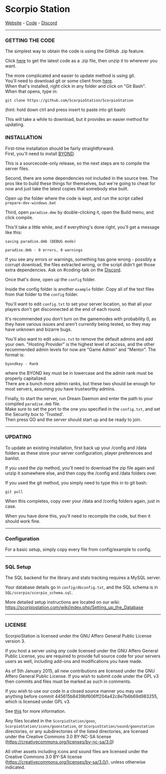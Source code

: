 # Scorpio Station
[Website](https://scorpiostation.com/) - [Code](https://github.com/ScorpioStation/ScorpioStation) - [Discord](https://scorpiostation.com/discord)

---

### GETTING THE CODE
The simplest way to obtain the code is using the GitHub .zip feature.

Click [here](https://github.com/ScorpioStation/ScorpioStation/archive/master.zip) to get the latest code as a .zip file, then unzip it to wherever you want.

The more complicated and easier to update method is using git.  
You'll need to download git or some client from [here](http://git-scm.com/).  
When that's installed, right click in any folder and click on "Git Bash".  
When that opens, type in:

    git clone https://github.com/ScorpioStation/ScorpioStation

(hint: hold down ctrl and press insert to paste into git bash)

This will take a while to download, but it provides an easier method for updating.

### INSTALLATION
First-time installation should be fairly straightforward.  
First, you'll need to install [BYOND](https://secure.byond.com/download/).

This is a sourcecode-only release, so the next steps are to compile the server files.

Second, there are some dependencies not included in the source tree. The pros
like to build these things for themselves, but we're going to cheat for now
and just take the latest copies that somebody else built.

Open up the folder where the code is kept, and run the script called
`prepare-dev-windows.bat`

Third, open `paradise.dme` by double-clicking it, open the Build menu, and
click compile.  

This'll take a little while, and if everything's done right,
you'll get a message like this:

    saving paradise.dmb (DEBUG mode)

    paradise.dmb - 0 errors, 0 warnings

If you see any errors or warnings, something has gone wrong - possibly a
corrupt download, the files extracted wrong, or the script didn't get those
extra dependencies. Ask on #coding-talk on the [Discord](https://scorpiostation.com/discord).

Once that's done, open up the `config` folder.  

Inside the config folder is another `example` folder. Copy all of the text files
from that folder to the `config` folder.

You'll want to edit `config.txt` to set your server location,
so that all your players don't get disconnected at the end of each round.

It's recommended you don't turn on the gamemodes with probability 0,
as they have various issues and aren't currently being tested,
so they may have unknown and bizarre bugs.

You'll also want to edit `admins.txt` to remove the default admins and add your
own. "Hosting Provider" is the highest level of access, and the other
recommended admin levels for now are "Game Admin" and "Mentor". The format is:

    byondkey - Rank

where the BYOND key must be in lowercase and the admin rank must be properly capitalized.  
There are a bunch more admin ranks, but these two should be enough for most servers,
assuming you have trustworthy admins.

Finally, to start the server,
run Dream Daemon and enter the path to your compiled `paradise.dmb` file.  
Make sure to set the port to the one you specified in the `config.txt`,
and set the Security box to 'Trusted'.  
Then press GO and the server should start up and be ready to join.

---

### UPDATING
To update an existing installation, first back up your /config and /data folders
as these store your server configuration, player preferences and banlist.

If you used the zip method,
you'll need to download the zip file again and unzip it somewhere else,
and then copy the /config and /data folders over.

If you used the git method, you simply need to type this in to git bash:

    git pull

When this completes, copy over your /data and /config folders again, just in case.

When you have done this, you'll need to recompile the code, but then it should work fine.

---

### Configuration
For a basic setup, simply copy every file from config/example to config.

---

### SQL Setup
The SQL backend for the library and stats tracking requires a MySQL server.

Your database details go in `config/dbconfig.txt`,
and the SQL schema is in `SQL/scorpio/scorpio_schema.sql`.

More detailed setup instructions are located on our wiki:
https://scorpiostation.com/wiki/index.php/Setting_up_the_Database

---

### LICENSE
ScorpioStation is licensed under the GNU Affero General Public License version 3.

If you host a server using *any* code licensed under the GNU Affero General
Public License, you are required to provide full source code for your servers
users as well, including add-ons and modifications you have made.

As of 5th January 2015, all new contributions are licensed under the GNU Affero
General Public License. If you wish to submit code under the GPL v3 then commits
and files must be marked as such in comments.

If you wish to use our code in a closed source manner you may use anything
before commit 445615b8439bf606ff204a42c8e7b6b69d983255, which is licensed
under GPL v3.

See [this](https://www.gnu.org/licenses/why-affero-gpl.html) for more information.

Any files located in the
`ScorpioStation/goon`,
`ScorpioStation/icons/goonstation`, or
`ScorpioStation/sound/goonstation`
directories, or any subdirectories of the listed directories, are licensed
under the Creative Commons 3.0 BY-NC-SA license
(https://creativecommons.org/licenses/by-nc-sa/3.0)

All other assets including icons and sound files are licensed under the
Creative Commons 3.0 BY-SA license (https://creativecommons.org/licenses/by-sa/3.0/),
unless otherwise indicated.
